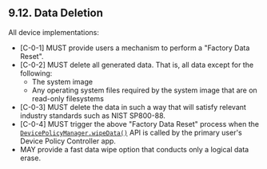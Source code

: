 ## 9.12\. Data Deletion

All device implementations:

*   [C-0-1] MUST provide users a mechanism to perform a "Factory Data Reset".
*   [C-0-2] MUST delete all generated data. That is, all data except for
    the following:
     *    The system image
     *    Any operating system files required by the system image that are on
          read-only filesystems
*   [C-0-3] MUST delete the data in such a way that will satisfy relevant
    industry standards such as NIST SP800-88\.
*   [C-0-4] MUST trigger the above "Factory Data Reset" process when the
    [`DevicePolicyManager.wipeData()`](
    https://developer.android.com/reference/android/app/admin/DevicePolicyManager.html#wipeData%28int%29)
    API is called by the primary user's Device Policy Controller app.
*   MAY provide a fast data wipe option that conducts only a logical data erase.
